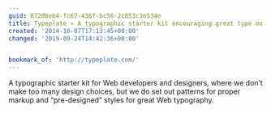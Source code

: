 ```yaml
---
guid: 8720beb4-fc67-436f-bc56-2c853c3e534e
title: Typeplate » A typographic starter kit encouraging great type on the Web
created: '2014-10-07T17:13:45+00:00'
changed: '2019-09-24T14:42:36+00:00'


bookmark_of: 'http://typeplate.com/'
---
```



A typographic starter kit for Web developers and designers, where we don’t make too many design choices, but we do set out patterns for proper markup and “pre-designed” styles for great Web typography.
